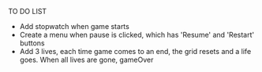 TO DO LIST

- Add stopwatch when game starts
- Create a menu when pause is clicked, which has 'Resume' and 'Restart' buttons
- Add 3 lives, each time game comes to an end, the grid resets and a life goes. When all lives are gone, gameOver
